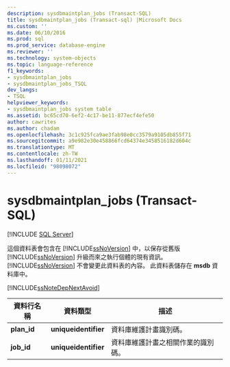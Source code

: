 ```yaml
---
description: sysdbmaintplan_jobs (Transact-SQL)
title: sysdbmaintplan_jobs (Transact-sql) |Microsoft Docs
ms.custom: ''
ms.date: 06/10/2016
ms.prod: sql
ms.prod_service: database-engine
ms.reviewer: ''
ms.technology: system-objects
ms.topic: language-reference
f1_keywords:
- sysdbmaintplan_jobs
- sysdbmaintplan_jobs_TSQL
dev_langs:
- TSQL
helpviewer_keywords:
- sysdbmaintplan_jobs system table
ms.assetid: bc65cd70-6ef2-4c17-be11-877ecf4efe50
author: cawrites
ms.author: chadam
ms.openlocfilehash: 3c1c925fca9ae3fab98e0cc3579a9105db855f71
ms.sourcegitcommit: a9e982e30e458866fcd64374e3458516182d604c
ms.translationtype: MT
ms.contentlocale: zh-TW
ms.lasthandoff: 01/11/2021
ms.locfileid: "98098072"
---
```

# <a name="sysdbmaintplan_jobs-transact-sql"></a>sysdbmaintplan_jobs (Transact-SQL)
[!INCLUDE [SQL Server](../../includes/applies-to-version/sqlserver.md)]

  這個資料表會包含在 [!INCLUDE[ssNoVersion](../../includes/ssnoversion-md.md)] 中，以保存從舊版 [!INCLUDE[ssNoVersion](../../includes/ssnoversion-md.md)] 升級而來之執行個體的現有資訊。 [!INCLUDE[ssNoVersion](../../includes/ssnoversion-md.md)] 不會變更此資料表的內容。 此資料表儲存在 **msdb** 資料庫中。  
  
 [!INCLUDE[ssNoteDepNextAvoid](../../includes/ssnotedepnextavoid-md.md)]  
  

  
|資料行名稱|資料類型|描述|  
|-----------------|---------------|-----------------|  
|**plan_id**|**uniqueidentifier**|資料庫維護計畫識別碼。|  
|**job_id**|**uniqueidentifier**|資料庫維護計畫之相關作業的識別碼。|  
  
  
